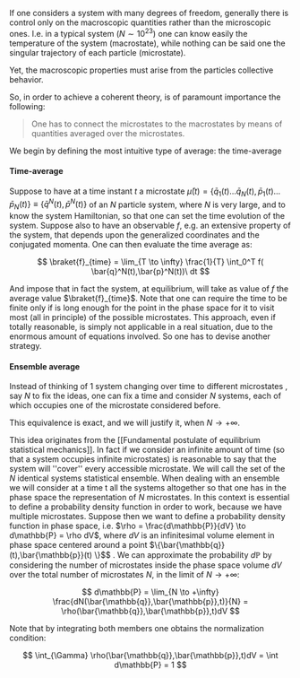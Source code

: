 If one considers a system with many degrees of freedom, generally there is control only on the macroscopic quantities rather than the microscopic ones.
I.e. in a typical system $(N\sim10^{23})$ one can know easily the temperature of the system (macrostate), while nothing can be said one the singular trajectory of each particle (microstate).

Yet, the macroscopic properties must arise from the particles collective behavior.

So, in order to achieve a coherent theory, is of paramount importance the following:

> One has to connect the microstates to the macrostates by means of quantities averaged over the microstates.

We begin by defining the most intuitive type of average: the time-average
#### Time-average
Suppose to have at a time instant $t$ a microstate $\bar{\mu}(t)=\{\bar{q}_1(t) \dots \bar{q}_N(t) , \bar{p}_1(t) \dots \bar{p}_N(t) \} \equiv \{ \bar{q}^N(t),\bar{p}^N(t)\}$ of an $N$ particle system, where $N$ is very large, and to know the system Hamiltonian, so that one can set the time evolution of the system.
Suppose also to have an observable $f$, e.g. an extensive property of the system, that depends upon the generalized coordinates and the conjugated momenta.
One can then evaluate the time average as:

$$ \braket{f}_{time} = \lim_{T \to \infty} \frac{1}{T} \int_0^T f( \bar{q}^N(t),\bar{p}^N(t))\ dt $$

And impose that in fact the system, at equilibrium, will take as value of $f$ the average value $\braket{f}_{time}$.
Note that one can require the time to be finite only if is long enough for the point in the phase space for it to visit most (all in principle) of the possible microstates.
This approach, even if totally reasonable, is simply not applicable in a real situation, due to the enormous amount of equations involved.
So one has to devise another strategy.
#### Ensemble average
Instead of thinking of 1 system changing over time to different microstates , say $N$ to fix the ideas, one can fix a time and consider $N$ systems, each of which occupies one of the microstate considered before.

This equivalence is exact, and we will justify it, when $N \to +\infty$.

This idea originates from the [[Fundamental postulate of equilibrium statistical mechanics]]. In fact if we consider an infinite amount of time (so that a system occupies infinite microstates) is reasonable to say that the system will ''cover'' every accessible microstate.
We will call the set of the $N$ identical systems statistical ensemble.
When dealing with an ensemble we will consider at a time t all the systems altogether so that one has in the phase space the representation of $N$ microstates.
In this context is essential to define a probability density function in order to work, because we have multiple microstates.
Suppose then we want to define a probability density function in phase space, i.e. $\rho = \frac{d\mathbb{P}}{dV} \to d\mathbb{P} = \rho dV$, where $dV$ is an infinitesimal volume element in phase space centered around a point $\{\bar{\mathbb{q}}(t),\bar{\mathbb{p}}(t) \}$$ .
We can approximate the probability $d\mathbb{P}$ by considering the number of microstates inside the phase space volume $dV$ over the total number of microstates $N$, in the limit of $N \to +\infty$:

$$ d\mathbb{P} = \lim_{N \to +\infty} \frac{dN(\bar{\mathbb{q}},\bar{\mathbb{p}},t)}{N} = \rho(\bar{\mathbb{q}},\bar{\mathbb{p}},t)dV $$

Note that by integrating both members one obtains the normalization condition:

$$ \int_{\Gamma} \rho(\bar{\mathbb{q}},\bar{\mathbb{p}},t)dV = \int d\mathbb{P} = 1  $$